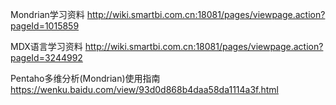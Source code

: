 

Mondrian学习资料
http://wiki.smartbi.com.cn:18081/pages/viewpage.action?pageId=1015859

MDX语言学习资料
http://wiki.smartbi.com.cn:18081/pages/viewpage.action?pageId=3244992

Pentaho多维分析(Mondrian)使用指南
https://wenku.baidu.com/view/93d0d868b4daa58da1114a3f.html


